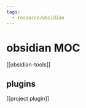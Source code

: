 ```yaml
---
tags:
  - resource/obsidian
---
```

# obsidian MOC
[[obsidian-tools]]

## plugins
[[project plugin]]
